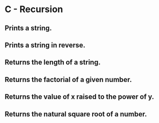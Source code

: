 # C - Recursion
## Prints a string.
## Prints a string in reverse.
## Returns the length of a string.
## Returns the factorial of a given number.
## Returns the value of x raised to the power of y.
## Returns the natural square root of a number.
